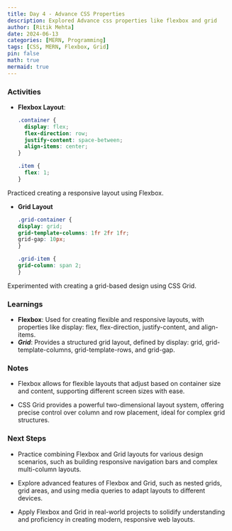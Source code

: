 ```yaml
---
title: Day 4 - Advance CSS Properties
description: Explored Advance css properties like flexbox and grid
author: [Ritik Mehta]
date: 2024-06-13
categories: [MERN, Programming]
tags: [CSS, MERN, Flexbox, Grid]
pin: false
math: true
mermaid: true
---
```


### Activities
- **Flexbox Layout**:
  ```css
  .container {
    display: flex;
    flex-direction: row;
    justify-content: space-between;
    align-items: center;
  }

  .item {
    flex: 1;
  }
Practiced creating a responsive layout using Flexbox.

- **Grid Layout**
    ```css
    .grid-container {
    display: grid;
    grid-template-columns: 1fr 2fr 1fr;
    grid-gap: 10px;
    }

    .grid-item {
    grid-column: span 2;
    }
Experimented with creating a grid-based design using CSS Grid.

### Learnings

- **Flexbox**: Used for creating flexible and responsive layouts, with properties like display: flex, flex-direction, justify-content, and align-items.
- ***Grid***: Provides a structured grid layout, defined by display: grid, grid-template-columns, grid-template-rows, and grid-gap.

### Notes
- Flexbox allows for flexible layouts that adjust based on container size and content, supporting different screen sizes with ease.

- CSS Grid provides a powerful two-dimensional layout system, offering precise control over column and row placement, ideal for complex grid structures.

### Next Steps
- Practice combining Flexbox and Grid layouts for various design scenarios, such as building responsive navigation bars and complex multi-column layouts.

- Explore advanced features of Flexbox and Grid, such as nested grids, grid areas, and using media queries to adapt layouts to different devices.

- Apply Flexbox and Grid in real-world projects to solidify understanding and proficiency in creating modern, responsive web layouts.



